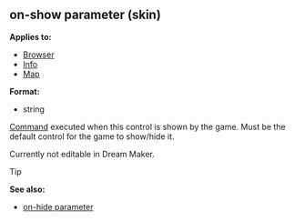 ## on-show parameter (skin)

<!-- -->
**Applies to:**
+   [Browser](/ref/skin/control/browser.md) 
+   [Info](/ref/skin/control/info.md) 
+   [Map](/ref/skin/control/map.md) 
<!-- -->
**Format:**
+   string


[Command](/ref/skin/commands.md) executed when this control is
shown by the game. Must be the default control for the game to show/hide
it. 

Currently not editable in Dream Maker.

> [!TIP] 
> **See also:**
> +   [on-hide parameter](/ref/skin/param/on-hide.md) 